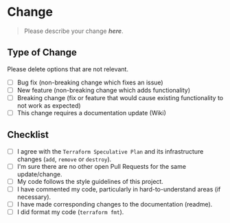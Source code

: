 # Change

>Please describe your change ***here***.

## Type of Change

Please delete options that are not relevant.

- [ ] Bug fix (non-breaking change which fixes an issue)
- [ ] New feature (non-breaking change which adds functionality)
- [ ] Breaking change (fix or feature that would cause existing functionality to not work as expected)
- [ ] This change requires a documentation update (Wiki)

## Checklist

- [ ] I agree with the `Terraform Speculative Plan` and its infrastructure changes (`add`, `remove` or `destroy`).
- [ ] I'm sure there are no other open Pull Requests for the same update/change.
- [ ] My code follows the style guidelines of this project.
- [ ] I have commented my code, particularly in hard-to-understand areas (if necessary).
- [ ] I have made corresponding changes to the documentation (readme).
- [ ] I did format my code (`terraform fmt`).